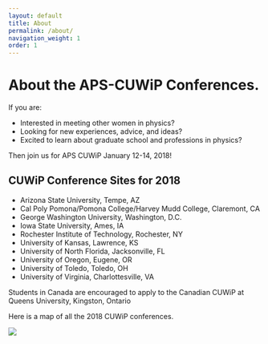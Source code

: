 ```yaml
---
layout: default
title: About
permalink: /about/
navigation_weight: 1
order: 1
---
```



# About the APS-CUWiP Conferences.

If you are:

- Interested in meeting other women in physics?
- Looking for new experiences, advice, and ideas?
- Excited to learn about graduate school and professions in physics?

Then join us for APS CUWiP January 12-14, 2018!

## CUWiP Conference Sites for 2018

- Arizona State University, Tempe, AZ
- Cal Poly Pomona/Pomona College/Harvey Mudd College, Claremont, CA
- George Washington University, Washington, D.C.
- Iowa State University, Ames, IA
- Rochester Institute of Technology, Rochester, NY
- University of Kansas, Lawrence, KS
- University of North Florida, Jacksonville, FL
- University of Oregon, Eugene, OR
- University of Toledo, Toledo, OH
- University of Virginia, Charlottesville, VA

Students in Canada are encouraged to apply to the Canadian CUWiP at Queens University, Kingston, Ontario

Here is a map of all the 2018 CUWiP conferences.

  <a href="{{site.baseurl}}/images/CUWiP2018_Map_Final.png"><img class="img-responsive thumbnail col-md-4" src="{{site.baseurl}}/images/CUWiP2018_Map_Final.png" /></a>
